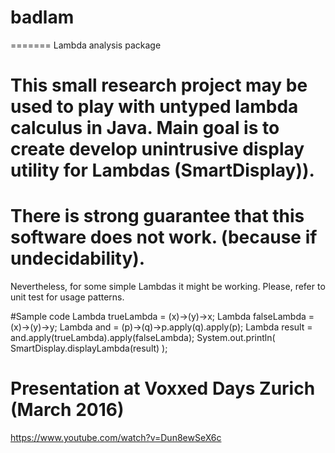 # badlam
=======
Lambda analysis package

This small research project may be used to play with
untyped lambda calculus in Java.
Main goal is to create develop unintrusive display utility
for Lambdas (SmartDisplay)).
==
There is strong guarantee that this software does not work.
(because if undecidability).
==
Nevertheless, for some simple Lambdas it might be working.
Please, refer to unit test for usage patterns.


#Sample code
    Lambda trueLambda =
                (x)->(y)->x;
    Lambda falseLambda =
                (x)->(y)->y;
    Lambda and =
                (p)->(q)->p.apply(q).apply(p);
    Lambda result = and.apply(trueLambda).apply(falseLambda);
    System.out.println(
        SmartDisplay.displayLambda(result) );

Presentation at Voxxed Days Zurich (March 2016)
==
https://www.youtube.com/watch?v=Dun8ewSeX6c
